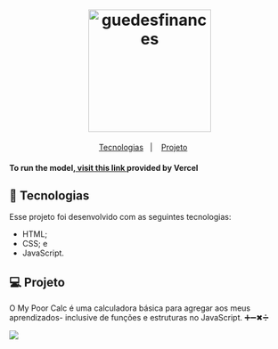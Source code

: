 <h1 align="center">
  <img alt="guedesfinances" title="Calculadora com HTML, CSS e JavaScript" src="./assets/logo.svg" width="220px" />
</h1>


<p align="center">
  <a href="#-tecnologias">Tecnologias</a>&nbsp;&nbsp;&nbsp;|&nbsp;&nbsp;&nbsp;
  <a href="#-projeto">Projeto</a>&nbsp;&nbsp;&nbsp;&nbsp;&nbsp;&nbsp;
</p>
<h4> To run the model,<a href="https://"> visit this link </a>provided by Vercel</h4>


## 🚀 Tecnologias

Esse projeto foi desenvolvido com as seguintes tecnologias:

- HTML;
- CSS; e 
- JavaScript.

## 💻 Projeto

O My Poor Calc é uma calculadora básica para agregar aos meus aprendizados- inclusive de funções e estruturas no JavaScript. ➕➖✖➗ 

<img src="https://1.bp.blogspot.com/-TfCAA8mlc6A/YCVAzmezLPI/AAAAAAAAAnY/Xn3pI1Pj7UstC4xFhlBnFWys3dkv-GbQACLcBGAsYHQ/s1280/calculadora.png">
